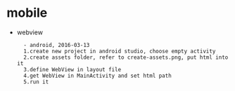 # mobile

- webview

        - android, 2016-03-13
        1.create new project in android studio, choose empty activity
        2.create assets folder, refer to create-assets.png, put html into it
        3.define WebView in layout file
        4.get WebView in MainActivity and set html path
        5.run it
